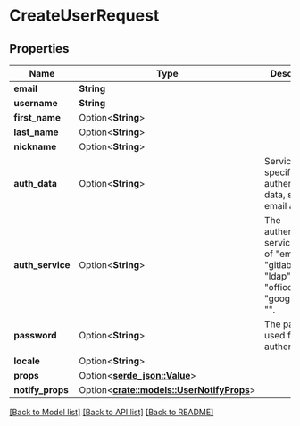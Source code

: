 # CreateUserRequest

## Properties

Name | Type | Description | Notes
------------ | ------------- | ------------- | -------------
**email** | **String** |  | 
**username** | **String** |  | 
**first_name** | Option<**String**> |  | [optional]
**last_name** | Option<**String**> |  | [optional]
**nickname** | Option<**String**> |  | [optional]
**auth_data** | Option<**String**> | Service-specific authentication data, such as email address. | [optional]
**auth_service** | Option<**String**> | The authentication service, one of \"email\", \"gitlab\", \"ldap\", \"saml\", \"office365\", \"google\", and \"\". | [optional]
**password** | Option<**String**> | The password used for email authentication. | [optional]
**locale** | Option<**String**> |  | [optional]
**props** | Option<[**serde_json::Value**](.md)> |  | [optional]
**notify_props** | Option<[**crate::models::UserNotifyProps**](UserNotifyProps.md)> |  | [optional]

[[Back to Model list]](../README.md#documentation-for-models) [[Back to API list]](../README.md#documentation-for-api-endpoints) [[Back to README]](../README.md)


